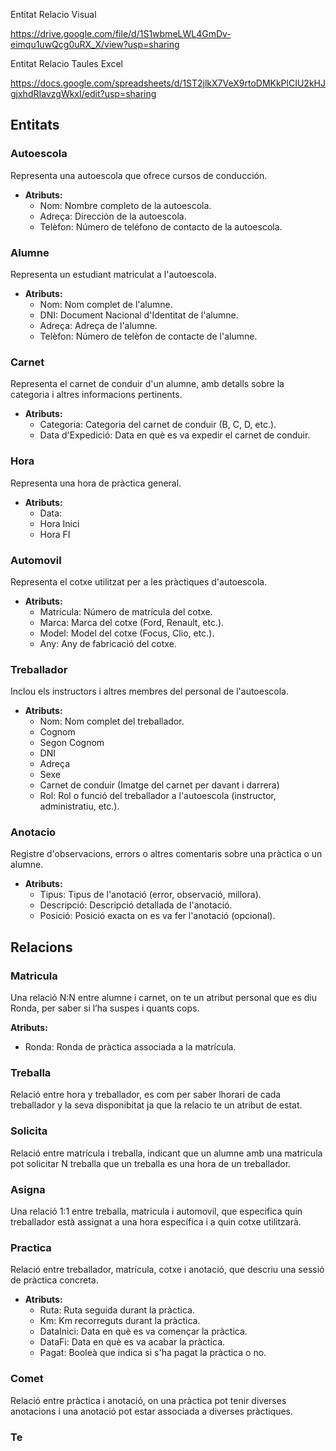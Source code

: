 Entitat Relacio Visual

https://drive.google.com/file/d/1S1wbmeLWL4GmDv-eimqu1uwQcg0uRX_X/view?usp=sharing

Entitat Relacio Taules Excel

https://docs.google.com/spreadsheets/d/1ST2jlkX7VeX9rtoDMKkPlCIU2kHJgjxhdRIavzgWkxI/edit?usp=sharing

## Entitats

### Autoescola

Representa una autoescola que ofrece cursos de conducción.

- **Atributs:**
    - Nom: Nombre completo de la autoescola.
    - Adreça: Dirección de la autoescola.
    - Telèfon: Número de teléfono de contacto de la autoescola.

### Alumne

Representa un estudiant matriculat a l'autoescola.

- **Atributs:**
    - Nom: Nom complet de l'alumne.
    - DNI: Document Nacional d'Identitat de l'alumne.
    - Adreça: Adreça de l'alumne.
    - Telèfon: Número de telèfon de contacte de l'alumne.

### Carnet

Representa el carnet de conduir d'un alumne, amb detalls sobre la categoria i altres informacions pertinents.

- **Atributs:**
    - Categoria: Categoria del carnet de conduir (B, C, D, etc.).
    - Data d'Expedició: Data en què es va expedir el carnet de conduir.

### Hora

Representa una hora de pràctica general.

- **Atributs:**
    - Data:
    - Hora Inici
    - Hora FI

### Automovil

Representa el cotxe utilitzat per a les pràctiques d'autoescola.

- **Atributs:**
    - Matrícula: Número de matrícula del cotxe.
    - Marca: Marca del cotxe (Ford, Renault, etc.).
    - Model: Model del cotxe (Focus, Clio, etc.).
    - Any: Any de fabricació del cotxe.

### Treballador

Inclou els instructors i altres membres del personal de l'autoescola.

- **Atributs:**
    - Nom: Nom complet del treballador.
    - Cognom
    - Segon Cognom
    - DNI
    - Adreça
    - Sexe
    - Carnet de conduir (Imatge del carnet per davant i darrera)
    - Rol: Rol o funció del treballador a l'autoescola (instructor, administratiu, etc.).

### Anotacio

Registre d'observacions, errors o altres comentaris sobre una pràctica o un alumne.

- **Atributs:**
    - Tipus: Tipus de l'anotació (error, observació, millora).
    - Descripció: Descripció detallada de l'anotació.
    - Posició: Posició exacta on es va fer l'anotació (opcional).

## Relacions

### Matricula

Una relació N:N entre alumne i carnet, on te un atribut personal que es diu Ronda, per saber si l’ha suspes i quants cops.

**Atributs:**

- Ronda: Ronda de pràctica associada a la matrícula.

### Treballa

Relació entre hora y treballador, es com per saber lhorari de cada treballador y la seva disponibitat ja que la relacio te un atribut de estat.

### Solicita

Relació entre matrícula i treballa, indicant que un alumne amb una matricula pot solicitar N treballa que un treballa es una hora de un treballador.

### Asigna

Una relació 1:1 entre treballa, matricula i automovil, que especifica quin treballador està assignat a una hora específica i a quin cotxe utilitzarà.

### Practica

Relació entre treballador, matrícula, cotxe i anotació, que descriu una sessió de pràctica concreta.

- **Atributs:**
    - Ruta: Ruta seguida durant la pràctica.
    - Km: Km recorreguts durant la pràctica.
    - DataInici: Data en què es va començar la pràctica.
    - DataFi: Data en què es va acabar la pràctica.
    - Pagat: Booleà que indica si s'ha pagat la pràctica o no.

### Comet

Relació entre pràctica i anotació, on una pràctica pot tenir diverses anotacions i una anotació pot estar associada a diverses pràctiques.

### Te